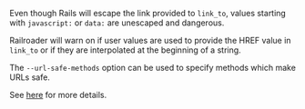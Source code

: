 Even though Rails will escape the link provided to `link_to`, values starting with `javascript:` or `data:` are unescaped and dangerous.

Railroader will warn on if user values are used to provide the HREF value in `link_to` or if they are interpolated at the beginning of a string.

The `--url-safe-methods` option can be used to specify methods which make URLs safe. 

See [here](https://github.com/presidentbeef/railroader/pull/45) for more details.
